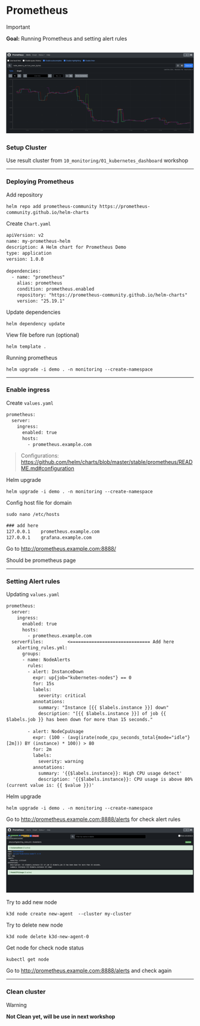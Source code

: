 # Prometheus

> [!IMPORTANT]  
> **Goal:** Running Prometheus and setting alert rules

![dashboard01](dashboard01.png)
---

### Setup Cluster

Use result cluster from `10_monitoring/01_kubernetes_dashboard` workshop

---

### Deploying Prometheus

Add repository
```
helm repo add prometheus-community https://prometheus-community.github.io/helm-charts
```

Create `Chart.yaml`
```
apiVersion: v2
name: my-prometheus-helm
description: A Helm chart for Prometheus Demo
type: application
version: 1.0.0

dependencies:
  - name: "prometheus"
    alias: prometheus
    condition: prometheus.enabled
    repository: "https://prometheus-community.github.io/helm-charts"
    version: "25.19.1"
```

Update dependencies
```
helm dependency update
```

View file before run (optional)
```
helm template .
```

Running prometheus
```
helm upgrade -i demo . -n monitoring --create-namespace
```

---

### Enable ingress
Create `values.yaml`
```
prometheus:
  server:
    ingress:
      enabled: true
      hosts:
        - prometheus.example.com
```
> Configurations: https://github.com/helm/charts/blob/master/stable/prometheus/README.md#configuration

Helm upgrade
```
helm upgrade -i demo . -n monitoring --create-namespace
```

Config host file for domain
```
sudo nano /etc/hosts
```

```
### add here
127.0.0.1    prometheus.example.com
127.0.0.1    grafana.example.com
```

Go to http://prometheus.example.com:8888/

Should be prometheus page

---

### Setting Alert rules
Updating `values.yaml`
```
prometheus:
  server:
    ingress:
      enabled: true
      hosts:
        - prometheus.example.com
  serverFiles:         <============================== Add here
    alerting_rules.yml:
      groups:
      - name: NodeAlerts
        rules:
        - alert: InstanceDown
          expr: up{job="kubernetes-nodes"} == 0
          for: 15s
          labels:
            severity: critical
          annotations:
            summary: "Instance [{{ $labels.instance }}] down"
            description: "[{{ $labels.instance }}] of job {{ $labels.job }} has been down for more than 15 seconds."

        - alert: NodeCpuUsage
          expr: (100 - (avg(irate(node_cpu_seconds_total{mode="idle"}[2m])) BY (instance) * 100)) > 80
          for: 2m
          labels:
            severity: warning
          annotations:
            summary: '{{$labels.instance}}: High CPU usage detect'
            description: '{{$labels.instance}}: CPU usage is above 80% (current value is: {{ $value }})'
```

Helm upgrade
```
helm upgrade -i demo . -n monitoring --create-namespace
```

Go to http://prometheus.example.com:8888/alerts for check alert rules

![dashboard02](dashboard02.png)

Try to add new node
```
k3d node create new-agent  --cluster my-cluster 
```

Try to delete new node
```
k3d node delete k3d-new-agent-0
```

Get node for check node status
```
kubectl get node
```

Go to http://prometheus.example.com:8888/alerts and check again

---

### Clean cluster

> [!WARNING]  
> **Not Clean yet, will be use in next workshop**
